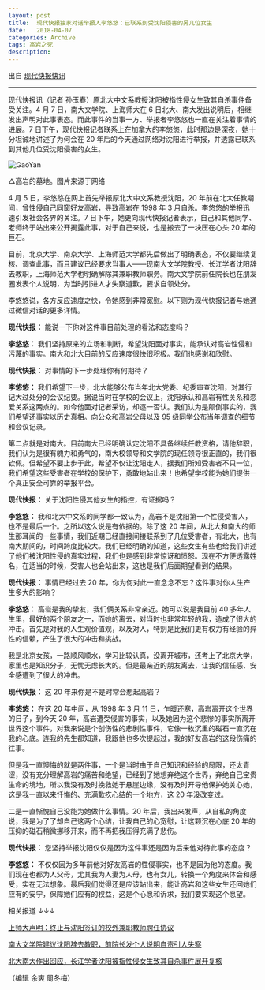 ```yaml
---
layout: post
title:  现代快报独家对话举报人李悠悠：已联系到受沈阳侵害的另几位女生
date:   2018-04-07
categories: Archive
tags: 高岩之死
description:
---
```


出自 [现代快报快讯](https://app.myzaker.com/news/article.php?pk=5ac8976b1bc8e0407f0001d4)

---

现代快报讯（记者 孙玉春）原北大中文系教授沈阳被指性侵女生致其自杀事件备受关注。4 月 7 日，南大文学院、上海师大在 6 日北大、南大发出说明后，相继发出声明对此事表态。而此事件的当事一方、举报者李悠悠也一直在关注着事情的进展。7 日下午，现代快报记者联系上在加拿大的李悠悠，此时那边是深夜，她十分坦诚地讲述了为何会在 20 年后的今天通过网络对沈阳进行举报，并透露已联系到其他几位受沈阳侵害的女生。

![GaoYan](https://i.imgur.com/y5wm76w.jpg)

△高岩的墓地。图片来源于网络

4 月 5 日，李悠悠在网上首先举报原北大中文系教授沈阳，20 年前在北大任教期间，曾性侵自己同窗好友高岩，导致高岩在 1998 年 3 月自杀。李悠悠的举报迅速引发社会各界的关注。7 日下午，她更向现代快报记者表示，自己和其他同学、老师终于站出来公开揭露此事，对于自己来说，也是搬去了一块压在心头 20 年的巨石。

目前，北京大学、南京大学、上海师范大学都先后做出了明确表态，不仅要继续复核、调查此事，而且建议已经要求当事人——现南大文学院教授、长江学者沈阳辞去教职，上海师范大学也明确解除其兼职教师职务。南大文学院前任院长也在朋友圈发表个人说明，为当时引进人才失察道歉，要求自领处分。

李悠悠说，各方反应速度之快，令她感到非常宽慰。以下则为现代快报记者与她通过微信对话的更多详情。

**现代快报：** 能说一下你对这件事目前处理的看法和态度吗？

**李悠悠：** 我们坚持原来的立场和判断，希望沈阳面对事实，能承认对高岩性侵和污蔑的事实。南大和北大目前的反应速度很快很积极。我们也感谢和欣慰。

**现代快报：** 对事情的下一步处理你有何期待？

**李悠悠：** 我们希望下一步，北大能够公布当年北大党委、纪委审查沈阳，对其行记大过处分的会议纪要。据说当时在学校的会议上，沈阳承认和高岩有性关系和恋爱关系这两点的。如今他面对记者采访，却逐一否认。我们认为是颠倒事实的，我们希望还事实以历史真相。向公众和高岩父母以及 95 级同学公布当年调查的细节和会议记录。

第二点就是对南大。目前南大已经明确认定沈阳不具备继续任教资格，请他辞职，我们认为是很有魄力和勇气的，南大校领导和文学院的现任领导很正直的，我们很钦佩。但希望不要止步于此，希望不仅让沈阳走人，据我们所知受害者不只一位，我们希望这些受害者在学校的保护下，勇敢地站出来！也希望学校能为她们提供一个真正安全可靠的举报平台。

**现代快报：** 关于沈阳性侵其他女生的指控，有证据吗？

**李悠悠：** 我和北大中文系的同学都一致认为，高岩不是沈阳第一个性侵受害人，也不是最后一个。之所以这么说是有依据的。除了这 20 年间，从北大和南大的师生那耳闻的一些事情，我们近期已经直接间接联系到了几位受害者，有北大，也有南大期间的，时间跨度比较大。我们已经明确的知道，这些女生有些也给我们讲述了他们被沈阳性侵的真实过程，我们也是感到非常惊讶和愤怒。现在不方便透露姓名，在适当的时候，受害人也会站出来，这也是我们后面期望看到的结果。

**现代快报：** 事情已经过去 20 年，你为何对此一直念念不忘？这件事对你人生产生多大的影响？

**李悠悠：** 高岩是我的挚友，我们俩关系非常亲近。她可以说是我目前 40 多年人生里，最好的两个朋友之一，而她的离去，对当时也非常年轻的我，造成了很大的冲击。首先是对我的人生观价值观，以及对人，特别是比我们更有权力有经验的异性的信赖，产生了很大的冲击和挑战。

我是北京女孩，一路顺风顺水，学习比较认真，没离开城市，还考上了北京大学，家里也是知识分子，无忧无虑长大的。但是最亲近的朋友离去，让我的信任感、安全感遭到了很大的冲击。

**现代快报：** 这 20 年来你是不是时常会想起高岩？

**李悠悠：** 在这 20 年中间，从 1998 年 3 月 11 日，乍暖还寒，高岩离开这个世界的日子，到今天 20 年，高岩遭受侵害的事实，以及她因为这个悲惨的事实所离开世界这个事件，对我来说是个创伤性的悲剧性事件，它像一枚沉重的磁石一直沉在我的心底。连我的先生都知道，我跟他也多次提起过，我的好友高岩的这段伤痛的往事。

但是我一直懊悔的就是两件事，一个是当时由于自己知识和经验的局限，还太青涩，没有充分理解高岩的痛苦和绝望，已经到了她想弃绝这个世界，弃绝自己宝贵生命的境地，所以我没有及时挽救她于悬崖边缘，没有及时开导他保护她关心她，这是我一直以来忏悔的、充满歉疚心结的一个地方，这 20 年没改变过。

二是一直惭愧自己没能为她做什么事情。20 年后，我出来发声，从自私的角度说，我是为了了却自己这两个心结，让我自己的心宽慰，让这颗沉在心底 20 年的压抑的磁石稍微挪移开来，而不再把我压得充满了悲伤。

**现代快报：** 您坚持举报沈阳仅仅是因为这件事还是因为后来他对待此事的态度？

**李悠悠：** 不仅仅因为多年前他对好友高岩的性侵事实，也不是因为他的态度。我们现在也都为人父母，尤其我为人妻为人母，也有女儿，转换一个角度来体会和感受，实在无法想象。最后我们觉得还是应该站出来，能让高岩和这些女生还回她们应有的安宁，保障她们应有的权益，这是个心愿和诉求，我们要实现这个愿望。

相关报道 ↓↓↓

[上师大声明：终止与沈阳签订的校外兼职教师聘任协议](http://app.myzaker.com/news/article.php?pk=5ac8607d1bc8e01e7f0000c4)

[南大文学院建议沈阳辞去教职，前院长发个人说明自责引人失察](http://app.myzaker.com/news/article.php?pk=5ac82a891bc8e04e7f000026)

[北大南大作出回应，长江学者沈阳被指性侵女生致其自杀事件展开复核](http://app.myzaker.com/news/article.php?pk=5ac78a5c1bc8e0e531000166)

（编辑 余爽 周冬梅）
